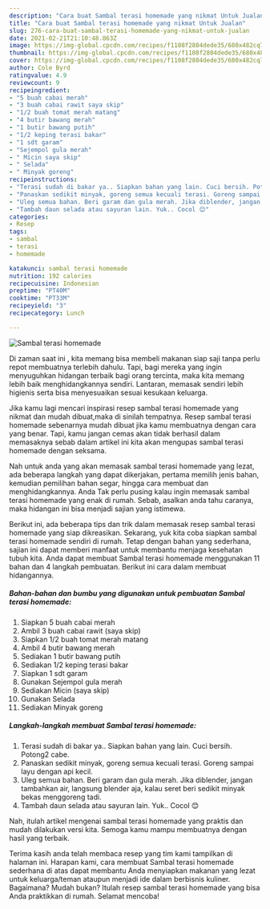 ```yaml
---
description: "Cara buat Sambal terasi homemade yang nikmat Untuk Jualan"
title: "Cara buat Sambal terasi homemade yang nikmat Untuk Jualan"
slug: 276-cara-buat-sambal-terasi-homemade-yang-nikmat-untuk-jualan
date: 2021-02-21T21:10:48.863Z
image: https://img-global.cpcdn.com/recipes/f1108f2804dede35/680x482cq70/sambal-terasi-homemade-foto-resep-utama.jpg
thumbnail: https://img-global.cpcdn.com/recipes/f1108f2804dede35/680x482cq70/sambal-terasi-homemade-foto-resep-utama.jpg
cover: https://img-global.cpcdn.com/recipes/f1108f2804dede35/680x482cq70/sambal-terasi-homemade-foto-resep-utama.jpg
author: Cole Byrd
ratingvalue: 4.9
reviewcount: 9
recipeingredient:
- "5 buah cabai merah"
- "3 buah cabai rawit saya skip"
- "1/2 buah tomat merah matang"
- "4 butir bawang merah"
- "1 butir bawang putih"
- "1/2 keping terasi bakar"
- "1 sdt garam"
- "Sejempol gula merah"
- " Micin saya skip"
- " Selada"
- " Minyak goreng"
recipeinstructions:
- "Terasi sudah di bakar ya.. Siapkan bahan yang lain. Cuci bersih. Potong2 cabe."
- "Panaskan sedikit minyak, goreng semua kecuali terasi. Goreng sampai layu dengan api kecil."
- "Uleg semua bahan. Beri garam dan gula merah. Jika diblender, jangan tambahkan air, langsung blender aja, kalau seret beri sedikit minyak bekas menggoreng tadi."
- "Tambah daun selada atau sayuran lain. Yuk.. Cocol 😊"
categories:
- Resep
tags:
- sambal
- terasi
- homemade

katakunci: sambal terasi homemade 
nutrition: 192 calories
recipecuisine: Indonesian
preptime: "PT40M"
cooktime: "PT33M"
recipeyield: "3"
recipecategory: Lunch

---
```



![Sambal terasi homemade](https://img-global.cpcdn.com/recipes/f1108f2804dede35/680x482cq70/sambal-terasi-homemade-foto-resep-utama.jpg)

Di zaman  saat ini , kita memang bisa membeli makanan siap saji tanpa perlu repot membuatnya terlebih dahulu. Tapi, bagi mereka yang ingin menyuguhkan hidangan terbaik bagi orang tercinta, maka kita memang lebih baik menghidangkannya sendiri. Lantaran, memasak sendiri lebih higienis serta bisa menyesuaikan sesuai kesukaan keluarga.

Jika kamu lagi mencari inspirasi resep sambal terasi homemade yang nikmat dan mudah dibuat,maka di sinilah tempatnya. Resep sambal terasi homemade  sebenarnya mudah dibuat jika kamu membuatnya dengan cara yang benar. Tapi, kamu jangan cemas akan tidak berhasil dalam memasaknya 
sebab dalam artikel ini kita akan mengupas sambal terasi homemade dengan seksama.  



Nah untuk anda yang akan memasak sambal terasi homemade yang lezat, ada beberapa langkah yang dapat dikerjakan, pertama memilih jenis bahan, kemudian pemilihan bahan segar, hingga cara membuat dan menghidangkannya. Anda Tak perlu pusing kalau ingin memasak sambal terasi homemade yang enak di rumah. Sebab, asalkan anda  tahu caranya, maka hidangan ini bisa menjadi sajian yang istimewa.

Berikut ini, ada beberapa tips dan trik dalam memasak resep sambal terasi homemade yang siap dikreasikan. Sekarang, yuk kita coba siapkan sambal terasi homemade sendiri di rumah. Tetap dengan bahan yang sederhana, sajian ini dapat memberi manfaat untuk membantu menjaga kesehatan tubuh kita. Anda dapat membuat Sambal terasi homemade menggunakan 11 bahan dan 4 langkah pembuatan. Berikut ini cara dalam membuat hidangannya.

<!--inarticleads1-->

##### Bahan-bahan dan bumbu yang digunakan untuk pembuatan Sambal terasi homemade:

1. Siapkan 5 buah cabai merah
1. Ambil 3 buah cabai rawit (saya skip)
1. Siapkan 1/2 buah tomat merah matang
1. Ambil 4 butir bawang merah
1. Sediakan 1 butir bawang putih
1. Sediakan 1/2 keping terasi bakar
1. Siapkan 1 sdt garam
1. Gunakan Sejempol gula merah
1. Sediakan  Micin (saya skip)
1. Gunakan  Selada
1. Sediakan  Minyak goreng




<!--inarticleads2-->

##### Langkah-langkah membuat Sambal terasi homemade:

1. Terasi sudah di bakar ya.. Siapkan bahan yang lain. Cuci bersih. Potong2 cabe.
1. Panaskan sedikit minyak, goreng semua kecuali terasi. Goreng sampai layu dengan api kecil.
1. Uleg semua bahan. Beri garam dan gula merah. Jika diblender, jangan tambahkan air, langsung blender aja, kalau seret beri sedikit minyak bekas menggoreng tadi.
1. Tambah daun selada atau sayuran lain. Yuk.. Cocol 😊




Nah, itulah artikel mengenai  sambal terasi homemade  yang praktis dan mudah dilakukan versi kita. Semoga kamu mampu membuatnya dengan hasil yang terbaik. 

Terima kasih anda telah membaca resep yang tim kami tampilkan di halaman ini. Harapan kami, cara membuat  Sambal terasi homemade sederhana di atas dapat membantu Anda menyiapkan makanan yang lezat untuk keluarga/teman ataupun menjadi ide dalam berbisnis kuliner. Bagaimana? Mudah bukan? Itulah resep sambal terasi homemade yang bisa Anda praktikkan di rumah. Selamat mencoba!


